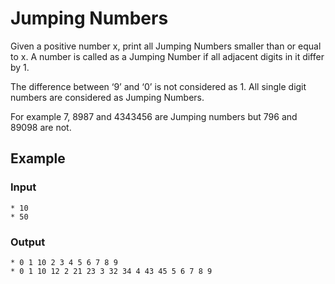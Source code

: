 # Jumping Numbers

Given a positive number x, print all Jumping Numbers smaller than or equal to x. A number is called as a Jumping Number if all adjacent digits in it differ by 1.

The difference between ‘9’ and ‘0’ is not considered as 1. All single digit numbers are considered as Jumping Numbers.

For example 7, 8987 and 4343456 are Jumping numbers but 796 and 89098 are not.

## Example

### Input

```
* 10
* 50
```

### Output

```
* 0 1 10 2 3 4 5 6 7 8 9
* 0 1 10 12 2 21 23 3 32 34 4 43 45 5 6 7 8 9
```
